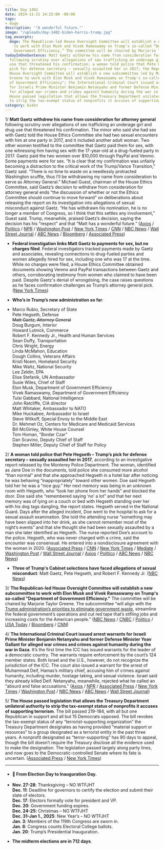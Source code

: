 ```yaml
---
title: Day 1402
date: 2024-11-21 14:25:00 -08:00
tags:
- doge
description: '"A wonderful future."'
image: "/uploads/day-1402-biden-harris-trump.jpg"
tag_excerpts:
  doge: The Republican-led House Oversight Committee will establish a new subcommittee
    to work with Elon Musk and Vivek Ramaswamy on Trump’s so-called “Department of
    Government Efficiency.” The committee will be chaired by Marjorie Taylor Greene.
todayInOneSentence: Matt Gaetz withdrew his name from consideration for attorney general
  following scrutiny over allegations of sex trafficking an underage girl and drug
  use that threatened his confirmation; a woman told police that Pete Hegseth – Trump’s
  pick for defense secretary – sexually assaulted her in 2017; the Republican-led
  House Oversight Committee will establish a new subcommittee led by Marjorie Taylor
  Greene to work with Elon Musk and Vivek Ramaswamy on Trump's so-called "Department
  of Government Efficiency"; the International Criminal Court issued arrest warrants
  for Israeli Prime Minister Benjamin Netanyahu and former Defense Minister Yoav Gallant
  for alleged war crimes and crimes against humanity during the war in Gaza; and the
  House passed legislation that allows the Treasury Department unilateral authority
  to strip the tax-exempt status of nonprofits it accuses of supporting terrorism.
category: biden
---
```


1/ **Matt Gaetz withdrew his name from consideration for attorney general** following scrutiny over allegations of sex trafficking an underage girl and drug use that threatened his confirmation. The minor who said she had sex with Gaetz told the House Ethics Committee she had two sexual encounters with him at one party in 2017, and it included another adult woman. Two other women testified to the committee that Gaetz paid them for sex, with one witnessing him having sex with the 17-year-old at a drug-fueled party in 2017. Gaetz paid the two women over $10,000 through PayPal and Venmo. Some payments were for sex. “It is clear that my confirmation was unfairly becoming a distraction to the critical work of the Trump/Vance Transition,” Gaetz said. “There is no time to waste on a needlessly protracted Washington scuffle, thus I’ll be withdrawing my name from consideration to serve as Attorney General.” Michael Guest, chairman of the House Ethics Committee, said Gaetz’s decision to withdraw from consideration for attorney general ends “the discussion of whether or not the Ethics Committee should continue to move forward" on deliberations about releasing the report on its investigation into allegations of sexual misconduct against Gaetz. “He has withdrawn his nomination, he is no longer a member of Congress, so I think that this settles any involvement,” Guest said. Trump, meanwhile, praised Gaetz’s decision, saying the decision has his “respect” and that “Matt has a wonderful future.” ([Axios](https://www.axios.com/2024/11/21/matt-gaetz-ag-trump-withdraws) / [Politico](https://www.politico.com/live-updates/2024/11/21/congress/gaetz-withdraws-00190894) / [NPR](https://www.npr.org/2024/11/21/g-s1-35211/gaetz-out-attorney-general-trump) / [Washington Post](https://www.washingtonpost.com/politics/2024/11/21/trump-administration-transition/) / [New York Times](https://www.nytimes.com/live/2024/11/21/us/trump-gaetz-news) / [CNN](https://www.cnn.com/2024/11/21/politics/matt-gaetz-second-sexual-encounter-minor/) / [NBC News](https://www.nbcnews.com/politics/justice-department/matt-gaetz-withdraws-name-attorney-general-consideration-rcna181206) / [Wall Street Journal](https://www.wsj.com/politics/matt-gaetz-attorney-general-drops-out-trump-cabinet-a496bd28) / [ABC News](https://abcnews.go.com/Politics/matt-gaetz-withdraws-donald-trumps-attorney-general/story?id=116099891) / [Bloomberg](https://www.bloomberg.com/news/articles/2024-11-21/matt-gaetz-withdraws-from-consideration-as-attorney-general-m3rlbvcg) / [Associated Press](https://apnews.com/live/matt-gaetz-trump-transition-updates))

* **Federal investigation links Matt Gaetz to payments for sex, but no charges filed**. Federal investigators tracked payments made by Gaetz and associates, revealing connections to drug-fueled parties and women allegedly hired for sex, including one who was 17 at the time. While no charges were filed, a House Ethics Committee obtained documents showing Venmo and PayPal transactions between Gaetz and others, corroborating testimony from women who claimed to have been paid. Despite Gaetz's denial of wrongdoing, the case raises questions as he faces confirmation challenges as Trump’s attorney general pick.([New York Times](https://www.nytimes.com/2024/11/20/us/politics/matt-gaetz-venmo-payments-sex.html))

* **Who’s in Trump’s new administration so far**:
* Marco Rubio, Secretary of State \
  Pete Hegseth, Defense \
  ~~Matt Gaetz, Attorney General~~ \
  Doug Burgum, Interior \
  Howard Lutnick, Commerce \
  Robert F. Kennedy Jr., Health and Human Services \
  Sean Duffy, Transportation \
  Chris Wright, Energy \
  Linda McMahon, Education \
  Dough Collins, Veterans Affairs \
  Kristi Noem, Homeland Security \
  Mike Waltz, National Security \
  Lee Zeldin, EPA \
  Elise Stefanik, UN Ambassador \
  Susie Wiles, Chief of Staff \
  Elon Musk, Department of Government Efficiency \
  Vivek Ramaswamy, Department of Government Efficiency \
  Tulsi Gabbard, National Intelligence \
  John Ratcliffe, CIA director \
  Matt Whitaker, Ambassador to NATO \
  Mike Huckabee, Ambassador to Israel \
  Steve Witkoff, Special Envoy to the Middle East \
  Dr. Mehmet Oz, Centers for Medicare and Medicaid Services \
  Bill McGinley, White House Counsel \
  Tom Homan, "Border Czar" \
  Dan Scavino, Deputy Chief of Staff \
  Stephen Miller, Deputy Chief of Staff for Policy

2/ **A woman told police that Pete Hegseth – Trump’s pick for defense secretary – sexually assaulted her in 2017**, according to an investigative report released by the Monterey Police Department. The woman, identified as Jane Doe in the documents, told police she consumed more alcohol “than normal” and that she approached Hegseth in a hotel bar after noticing he was behaving “inappropriately” toward other women. Doe said Hegseth told her he was a “nice guy.” Her next memory was being in an unknown room with Hegseth, who “took her phone from her hands” and blocked the door. Doe said she “remembered saying ‘no’ a lot” and that her next memory was of lying on a couch or bed with Hegseth standing over her with his dog tags dangling, the report states. Hegseth served in the National Guard. Days after the alleged incident, Doe went to the hospital to ask for a sexual assault examination. She told the attending nurse “something may have been slipped into her drink, as she cannot remember most of the night’s events” and that she thought she had been sexually assaulted by a man she later identified as Hegseth. The nurse reported Doe’s account to the police. Hegseth, who was never charged with a crime, said the encounter was consensual. He entered into a nondisclosure agreement with the woman in 2020. ([Associated Press](https://apnews.com/article/hegseth-assault-allegations-police-report-trump-e6ebec0a1a5c7fb51cb5e2198f5e12a5) / [CNN](https://www.cnn.com/2024/11/21/politics/pete-hegseth-police-report-defense-secretary-trump/index.html) / [New York Times](https://www.nytimes.com/2024/11/20/us/politics/police-report-sexual-assault-claim-hegseth.html) / [Mediate](https://www.mediaite.com/politics/new-full-police-report-details-pete-hegseth-sexual-assault-allegation/) / [Washington Post](https://www.washingtonpost.com/politics/2024/11/21/pete-hegseth-monterey-police-report/) / [Wall Street Journal](https://www.wsj.com/politics/police-report-reveals-graphic-details-of-allegations-against-pete-hegseth-46cb7bf3) / [Axios](https://www.axios.com/2024/11/21/hegseth-sexual-assault-police-report-released-trump) / [Politico](https://www.politico.com/news/2024/11/21/hegseth-trump-allegations-defense-secretary-00190958) / [ABC News](https://abcnews.go.com/US/allegations-sexual-assault-hegseth-trumps-defense-pick-detailed/story?id=116086066) / [NBC News](https://www.nbcnews.com/politics/politics-news/police-report-details-alleged-sexual-assault-trumps-defense-pick-pete-rcna181137))

* **Three of Trump's Cabinet selections have faced allegations of sexual misconduct**: Matt Gaetz, Pete Hegseth, and Robert F. Kennedy Jr. ([NBC News](https://www.nbcnews.com/politics/donald-trump/three-trumps-cabinet-selections-face-allegations-sexual-misconduct-rcna180872))

3/ **The Republican-led House Oversight Committee will establish a new subcommittee to work with Elon Musk and Vivek Ramaswamy on Trump's so-called "Department of Government Efficiency."** The committee will be chaired by Marjorie Taylor Greene. The subcommittee “will align with the [Trump administration’s priorities to eliminate government waste](https://whatthefuckjusthappenedtoday.com/wtf-is/doge/), streamline the federal government’s operations and cut red tape that’s stifling jobs and increasing costs for the American people.” ([NBC News](https://www.nbcnews.com/politics/congress/house-oversight-committee-says-plans-form-subcommittee-trumps-departme-rcna181154) / [CNBC](https://www.cnbc.com/2024/11/21/marjorie-taylor-greene-elon-musk-ramaswamy-doge.html) / [Politico](https://www.politico.com/live-updates/2024/11/21/congress/new-house-doge-subcommittee-00190855) / [USA Today](https://www.usatoday.com/story/news/politics/elections/2024/11/21/marjorie-taylor-greene-doge-subcommittee/76478263007/) / [Bloomberg](https://www.bloomberg.com/news/articles/2024-11-21/musk-led-trump-efficiency-push-to-get-house-subcommittee-boost) / [CNN](https://www.cnn.com/2024/11/21/politics/marjorie-taylor-greene-doge-oversight/))

4/ **The International Criminal Court issued arrest warrants for Israeli Prime Minister Benjamin Netanyahu and former Defense Minister Yoav Gallant for alleged war crimes and crimes against humanity during the war in Gaza**. It’s the first time the ICC has issued warrants for the leader of a democratic country. The warrants require enforcement by the court’s 124 member states. Both Israel and the U.S., however, do not recognize the jurisdiction of the ICC. The court also issued a warrant for the arrest of Muhammad Deif, Hamas’s military chief, accusing him of crimes against humanity, including murder, hostage taking, and sexual violence. Israel said they already killed Deif. Netanyahu, meanwhile, rejected what he called an “absurd and false accusations." ([Axios](https://www.axios.com/2024/11/21/icc-arrest-warrants-netanyahu-israel-gaza-war-crimes) / [NPR](https://www.npr.org/2024/11/21/g-s1-35169/icc-israel-hamas-arrest-warrants-gaza) / [Associated Press](https://apnews.com/article/israel-hamas-hezbollah-latest-20-november-2024-621bf47de03e7992d6ba3855a200abbc) / [New York Times](https://www.nytimes.com/2024/11/21/world/middleeast/netanyahu-arrest-warrant.html) / [Washington Post](https://www.washingtonpost.com/world/2024/11/21/israel-war-news-hamas-gaza-palestine/) / [NBC News](https://www.nbcnews.com/news/world/icc-issues-arrest-warrant-netanyahu-israel-war-crimes-gaza-gallant-rcna181138) / [ABC News](https://abcnews.go.com/International/live-updates/israel-gaza-lebanon-live-updates-hezbollah-confirms-media/?id=115959605) / [Wall Street Journal](https://www.wsj.com/world/middle-east/icc-issues-war-crimes-arrest-warrant-for-netanyahu-gallant-over-gaza-war-0573b79a))

5/ **The House passed legislation that allows the Treasury Department unilateral authority to strip the tax-exempt status of nonprofits it accuses of supporting terrorism**. The bill passed 219-184, with all but one Republican in support and all but 15 Democrats opposed. The bill revokes the tax-exempt status of any “terrorist-supporting organization” the Treasury Department designates as having provided “material support or resources” to a group designated as a terrorist entity in the past three years. A nonprofit designated as “terror-supporting” has 90 days to appeal, though the bill doesn’t require the Treasury disclose all the evidence used to make the designation. The legislation passed largely along party lines, and now goes to the Democratic-controlled Senate where its fate is uncertain. ([Associated Press](https://apnews.com/article/nonprofit-bill-terrorism-treasury-trump-aclu-ac88da656ea0d5cf8deb2e7bd045c1a4) / [New York Times](https://www.nytimes.com/2024/11/21/us/politics/house-antiterror-financing-bill.html))

---

* #### 📅 From Election Day to Inauguration Day.

* **Nov. 27-28**: Thanksgiving – NO WTFJHT \
  **Dec. 11**: Deadline for governors to certify the election and submit their slate of electors. \
  **Dec. 17**: Electors formally vote for president and VP. \
  **Dec. 20**: Government funding expires. \
  **Dec. 24-25**: Christmas – NO WTFJHT \
  **Dec. 31-Jan 1., 2025**: New Year’s – NO WTFJHT \
  **Jan. 3**: Members of the 119th Congress are sworn in. \
  **Jan. 6**: Congress counts Electoral College ballots. \
  **Jan. 20**: Trump’s Presidential Inauguration.

* **The midterm elections are in 712 days**.

